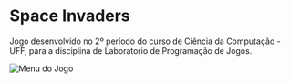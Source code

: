 # Space Invaders

Jogo desenvolvido no 2º período do curso de Ciência da Computação - UFF, para a disciplina de Laboratorio de Programação de Jogos.

![](C:\Users\fredm\Downloads\Menu.jpg "Menu do Jogo")